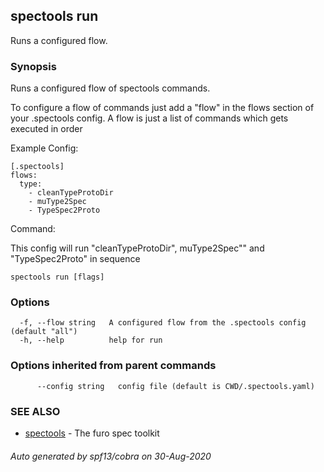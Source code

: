 ## spectools run

Runs a configured flow.

### Synopsis

Runs a configured flow of spectools commands.

To configure a flow of commands just add a "flow" in the flows section of your .spectools config.
A flow is just a list of commands which gets executed in order

Example Config:

	[.spectools]
	flows:
	  type:
		- cleanTypeProtoDir
		- muType2Spec
		- TypeSpec2Proto

Command:

This config will run "cleanTypeProtoDir",  muType2Spec"" and "TypeSpec2Proto" in sequence

```
spectools run [flags]
```

### Options

```
  -f, --flow string   A configured flow from the .spectools config (default "all")
  -h, --help          help for run
```

### Options inherited from parent commands

```
      --config string   config file (default is CWD/.spectools.yaml)
```

### SEE ALSO

* [spectools](spectools.md)	 - The furo spec toolkit

###### Auto generated by spf13/cobra on 30-Aug-2020
